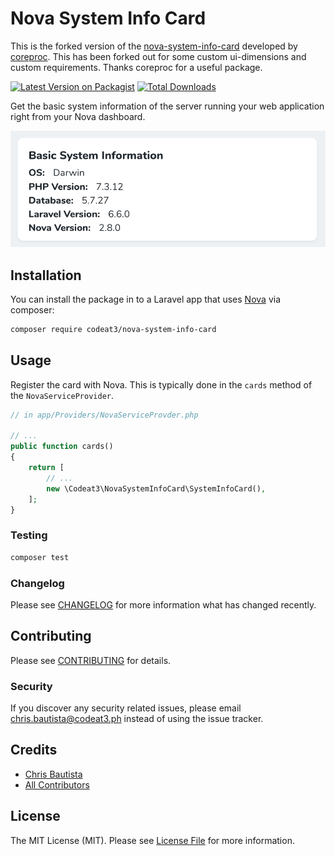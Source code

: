 # Nova System Info Card

This is the forked version of the [nova-system-info-card](https://github.com/CoreProc/nova-system-info-card) developed by [coreproc](https://github.com/CoreProc). This has been forked out for some custom ui-dimensions and custom requirements. Thanks coreproc for a useful package.

[![Latest Version on Packagist](https://img.shields.io/packagist/v/codeat3/nova-system-info-card.svg?style=flat-square)](https://packagist.org/packages/codeat3/nova-system-info-card)
[![Total Downloads](https://img.shields.io/packagist/dt/codeat3/nova-system-info-card.svg?style=flat-square)](https://packagist.org/packages/codeat3/nova-system-info-card)

Get the basic system information of the server running your web application right from your Nova dashboard.

![system info screenshot](./nova-system-info-card.png)

## Installation

You can install the package in to a Laravel app that uses [Nova](https://nova.laravel.com) via composer:

```bash
composer require codeat3/nova-system-info-card
```

## Usage

Register the card with Nova. This is typically done in the `cards` method of the `NovaServiceProvider`.

```php
// in app/Providers/NovaServiceProvder.php

// ...
public function cards()
{
    return [
        // ...
        new \Codeat3\NovaSystemInfoCard\SystemInfoCard(),
    ];
}
```

### Testing

``` bash
composer test
```

### Changelog

Please see [CHANGELOG](CHANGELOG.md) for more information what has changed recently.

## Contributing

Please see [CONTRIBUTING](CONTRIBUTING.md) for details.

### Security

If you discover any security related issues, please email chris.bautista@codeat3.ph instead of using the issue tracker.

## Credits

- [Chris Bautista](https://github.com/chrisbjr)
- [All Contributors](../../contributors)

## License

The MIT License (MIT). Please see [License File](LICENSE.md) for more information.
